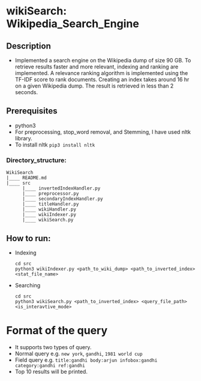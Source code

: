 # wikiSearch: Wikipedia_Search_Engine

## Description

* Implemented a search engine on the Wikipedia dump of size 90 GB. To retrieve results faster and more relevant, indexing and ranking are implemented. A relevance ranking algorithm is implemented using the TF-IDF score to rank documents. Creating an index takes around 16 hr on a given Wikipedia dump. The result is retrieved in less than 2 seconds.

## Prerequisites

* python3
* For preprocessing, stop_word removal, and Stemming, I have used nltk library.
* To install nltk `pip3 install nltk`


### Directory_structure:
```
WikiSearch
|____ README.md
|____ src
      |____ invertedIndexHandler.py
      |____ preprocessor.py
      |____ secondaryIndexHandler.py
      |____ titleHandler.py
      |____ wikiHandler.py
      |____ wikiIndexer.py
      |____ wikiSearch.py
```

## How to run:

- Indexing
    ```
    cd src
    python3 wikiIndexer.py <path_to_wiki_dump> <path_to_inverted_index> <stat_file_name>
    ```

- Searching
    ```
    cd src
    python3 wikiSearch.py <path_to_inverted_index> <query_file_path> <is_interavtive_mode>
    ```

# Format of the query

* It supports two types of query.
* Normal query e.g. `new york`, `gandhi`, `1981 world cup`
* Field query e.g. `title:gandhi body:arjun infobox:gandhi category:gandhi ref:gandhi`
* Top 10 results will be printed.

